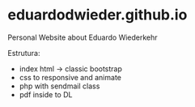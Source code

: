 # eduardodwieder.github.io
Personal Website about Eduardo Wiederkehr

Estrutura:
- index html -> classic bootstrap
- css to responsive and animate
- php with sendmail class
- pdf inside to DL

